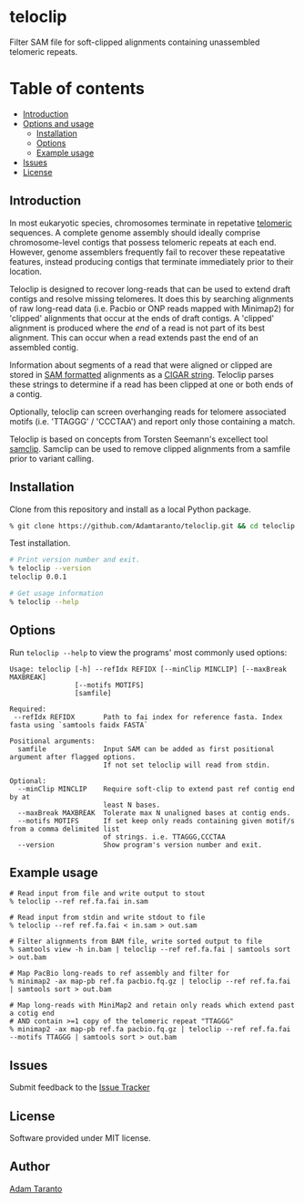 # teloclip

Filter SAM file for soft-clipped alignments containing unassembled telomeric repeats.

# Table of contents
* [Introduction](#introduction)
* [Options and usage](#options-and-usage)
    * [Installation](#installation)
	* [Options](teloclip-options)
	* [Example usage](example-usage)
* [Issues](issues)
* [License](#license)


## Introduction

In most eukaryotic species, chromosomes terminate in repetative [telomeric](https://en.wikipedia.org/wiki/Telomere) 
sequences. A complete genome assembly should ideally comprise chromosome-level contigs that possess 
telomeric repeats at each end. However, genome assemblers frequently fail to recover these repeatative 
features, instead producing contigs that terminate immediately prior to their location.

Teloclip is designed to recover long-reads that can be used to extend draft contigs and resolve missing 
telomeres. It does this by searching alignments of raw long-read data (i.e. Pacbio or ONP reads mapped with Minimap2) for 
'clipped' alignments that occur at the ends of draft contigs. A 'clipped' alignment is produced where the
*end* of a read is not part of its best alignment. This can occur when a read extends past the end of 
an assembled contig.

Information about segments of a read that were aligned or clipped are stored in [SAM formatted](https://en.wikipedia.org/wiki/SAM_(file_format))
alignments as a [CIGAR string](https://www.drive5.com/usearch/manual/cigar.html). Teloclip parses these strings to 
determine if a read has been clipped at one or both ends of a contig. 

Optionally, teloclip can screen overhanging reads for telomere associated motifs (i.e. 'TTAGGG' / 'CCCTAA')
and report only those containing a match.

Teloclip is based on concepts from Torsten Seemann's excellect tool [samclip](https://github.com/tseemann/samclip).
Samclip can be used to remove clipped alignments from a samfile prior to variant calling.


## Installation

Clone from this repository and install as a local Python package.

```bash
% git clone https://github.com/Adamtaranto/teloclip.git && cd teloclip && pip install -e .
```

Test installation.

```bash
# Print version number and exit.
% teloclip --version
teloclip 0.0.1

# Get usage information
% teloclip --help
```

## Options

Run `teloclip --help` to view the programs' most commonly used options:

```
Usage: teloclip [-h] --refIdx REFIDX [--minClip MINCLIP] [--maxBreak MAXBREAK]
                [--motifs MOTIFS]
                [samfile]

Required:
 --refIdx REFIDX       Path to fai index for reference fasta. Index fasta using `samtools faidx FASTA`

Positional arguments:
  samfile			   Input SAM can be added as first positional argument after flagged options. 
  					   If not set teloclip will read from stdin.

Optional:
  --minClip MINCLIP    Require soft-clip to extend past ref contig end by at
                       least N bases.
  --maxBreak MAXBREAK  Tolerate max N unaligned bases at contig ends.
  --motifs MOTIFS      If set keep only reads containing given motif/s from a comma delimited list 
  					   of strings. i.e. TTAGGG,CCCTAA
  --version            Show program's version number and exit.
```

## Example usage

```
# Read input from file and write output to stout
% teloclip --ref ref.fa.fai in.sam

# Read input from stdin and write stdout to file
% teloclip --ref ref.fa.fai < in.sam > out.sam

# Filter alignments from BAM file, write sorted output to file
% samtools view -h in.bam | teloclip --ref ref.fa.fai | samtools sort > out.bam

# Map PacBio long-reads to ref assembly and filter for 
% minimap2 -ax map-pb ref.fa pacbio.fq.gz | teloclip --ref ref.fa.fai | samtools sort > out.bam 

# Map long-reads with MiniMap2 and retain only reads which extend past a cotig end
# AND contain >=1 copy of the telomeric repeat "TTAGGG"
% minimap2 -ax map-pb ref.fa pacbio.fq.gz | teloclip --ref ref.fa.fai --motifs TTAGGG | samtools sort > out.bam 

```

## Issues

Submit feedback to the [Issue Tracker](https://github.com/Adamtaranto/teloclip/issues)

## License

Software provided under MIT license.

## Author

[Adam Taranto](https://github.com/Adamtaranto)
